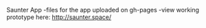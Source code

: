 Saunter App
-files for the app uploaded on gh-pages
-view working prototype here: http://saunter.space/

